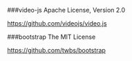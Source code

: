 ###video-js
Apache License, Version 2.0

https://github.com/videojs/video.js

###bootstrap
The MIT License

https://github.com/twbs/bootstrap